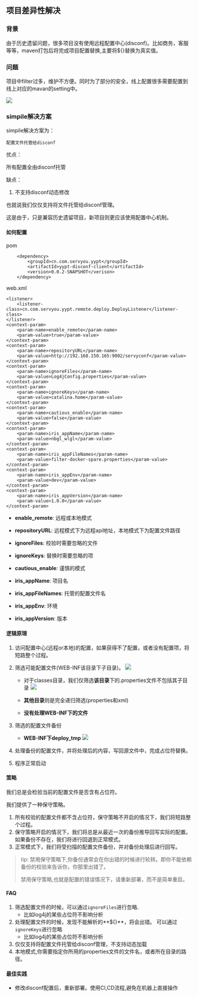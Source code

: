 ## 项目差异性解决

### 背景 ###

由于历史遗留问题，很多项目没有使用远程配置中心(disconf)。比如商务，客服等等，maven打包后将完成项目配置替换,主要将${}替换为真实值。

### 问题 ###

项目中filter过多，维护不方便。同时为了部分的安全，线上配置很多需要配置到线上对应的mavan的setting中。

![](http://10.209.130.126:8001/statics/servyou/img/1.png)

### simpile解决方案 ###

simpile解决方案为：
	
	配置文件托管给disconf

优点：

所有配置全由disconf托管

缺点：

1. 不支持disconf动态修改

也就说我们仅仅支持将文件托管给disconf管理。

这是由于，只是兼容历史遗留项目，新项目则更应该使用配置中心机制。


#### 如何配置 ####

pom

        <dependency>
		    <groupId>cn.com.servyou.yypt</groupId>
		    <artifactId>yypt-disconf-client</artifactId>
		    <version>0.0.2-SNAPSHOT</verison>
        </dependency>

web.xml 

    <listener>
        <listener-class>cn.com.servyou.yypt.remote.deploy.DeployListener</listener-class>
    </listener>
    <context-param>
        <param-name>enable_remote</param-name>
        <param-value>true</param-value>
    </context-param>
    <context-param>
        <param-name>repositoryURL</param-name>
        <param-value>http://192.168.150.165:9002/servyconf</param-value>
    </context-param>
    <context-param>
        <param-name>ignoreFiles</param-name>
        <param-value>Log4jConfig.properties</param-value>
    </context-param>
    <context-param>
        <param-name>ignoreKeys</param-name>
        <param-value>catalina.home</param-value>
    </context-param>
    <context-param>
        <param-name>cautious_enable</param-name>
        <param-value>false</param-value>
    </context-param>
    <context-param>
        <param-name>iris_appName</param-name>
        <param-value>nbgl_wlgl</param-value>
    </context-param>
    <context-param>
        <param-name>iris_appFileNames</param-name>
        <param-value>filter-docker-spare.properties</param-value>
    </context-param>
    <context-param>
        <param-name>iris_appEnv</param-name>
        <param-value>dev</param-value>
    </context-param>
    <context-param>
        <param-name>iris_appVersion</param-name>
        <param-value>1.0.0</param-value>
    </context-param>

- **enable_remote**: 远程或本地模式
- **repositoryURL**: 远程模式下为远程api地址，本地模式下为配置文件路径
- **ignoreFiles**: 校验时需要忽略的文件
- **ignoreKeys**: 替换时需要忽略的项
- **cautious_enable**: 谨慎的模式

- **iris_appName**: 项目名
- **iris_appFileNames**: 托管的配置文件名
- **iris_appEnv**: 环境
- **iris_appVersion**: 版本


#### 逻辑原理

1. 访问配置中心(远程or本地)的配置，如果获得不了配置，或者没有配置项，将短路整个过程。

2. 筛选可能配置文件(WEB-INF该目录下子目录)。
	![](http://10.209.130.126:8001/statics/servyou/img/2.png)

	- 对于classes目录，我们仅筛选**该目录**下的.properties文件不包括其子目录
		![](http://10.209.130.126:8001/statics/servyou/img/3.png)

	- **其他目录**则是完全递归筛选(properties和xml)
	
	- **没有处理WEB-INF下的文件**

3. 筛选的配置文件备份
    - **WEB-INF下deploy_tmp**
	![](http://10.209.130.126:8001/statics/servyou/img/4.png)

4. 处理备份的配置文件，并将处理后的内容，写回源文件中，完成占位符替换。

5. 程序正常启动


#### 策略 ####

我们总是会检验当前的配置文件是否含有占位符。

我们提供了一种保守策略。

1. 所有校验的配置文件都不含占位符，保守策略不开启的情况下，我们将短路整个过程。
2. 保守策略开启的情况下，我们将总是从最近一次的备份推导回写实际的配置。如果备份不存在，我们将进行回退到正常模式。
3. 正常模式下，我们将受扫描的配置文件备份，并对备份处理后进行回写。

> tip: 禁用保守策略下,你备份通常会在你出错的时候进行轮转。即你不能依赖备份的校验来告诉你，你那里出错了。
> 
> 禁用保守策略,也就是配置的错误情况下，请重新部署，而不是简单重启。


#### FAQ

1. 筛选配置文件的时候，可以通过`ignoreFiles`进行忽略.
    - 比如log4j的某些占位符不影响分析
1. 处理配置文件的时候，发现不能解析的**${}**，将会出错。 可以通过`ignoreKeys`进行忽略
    - 比如log4j的某些占位符不影响分析
2. 仅仅支持将配置文件托管给disconf管理，不支持动态加载
3. 本地模式,你需要指定你所用的properties文件的文件名，或者所在目录的路径。

#### 最佳实践

- 修改disconf配置后，重新部署。使用CI,CD流程,避免在机器上直接操作




	

